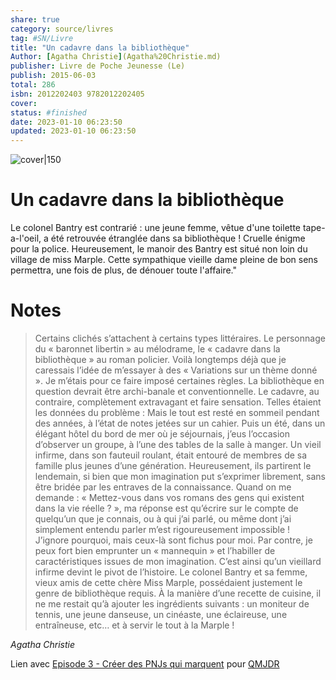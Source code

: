 ```yaml
---
share: true 
category: source/livres
tag: #SN/Livre 
title: "Un cadavre dans la bibliothèque"
Author: [Agatha Christie](Agatha%20Christie.md)
publisher: Livre de Poche Jeunesse (Le)
publish: 2015-06-03
total: 286
isbn: 2012202403 9782012202405
cover: 
status: #finished 
date: 2023-01-10 06:23:50
updated: 2023-01-10 06:23:50
---
```


![cover|150]()

# Un cadavre dans la bibliothèque

Le colonel Bantry est contrarié : une jeune femme, vêtue d'une toilette tape-a-l'oeil, a été retrouvée étranglée dans sa bibliothèque ! Cruelle énigme pour la police. Heureusement, le manoir des Bantry est situé non loin du village de miss Marple. Cette sympathique vieille dame pleine de bon sens permettra, une fois de plus, de dénouer toute l'affaire."

# Notes

>  Certains clichés s’attachent à certains types littéraires. Le personnage du « baronnet libertin » au mélodrame, le « cadavre dans la bibliothèque » au roman policier. Voilà longtemps déjà que je caressais l’idée de m’essayer à des « Variations sur un thème donné ». Je m’étais pour ce faire imposé certaines règles. La bibliothèque en question devrait être archi-banale et conventionnelle. Le cadavre, au contraire, complètement extravagant et faire sensation. Telles étaient les données du problème : Mais le tout est resté en sommeil pendant des années, à l’état de notes jetées sur un cahier. Puis un été, dans un élégant hôtel du bord de mer où je séjournais, j’eus l’occasion d’observer un groupe, à l’une des tables de la salle à manger. Un vieil infirme, dans son fauteuil roulant, était entouré de membres de sa famille plus jeunes d’une génération. Heureusement, ils partirent le lendemain, si bien que mon imagination put s’exprimer librement, sans être bridée par les entraves de la connaissance. Quand on me demande : « Mettez-vous dans vos romans des gens qui existent dans la vie réelle ? », ma réponse est qu’écrire sur le compte de quelqu’un que je connais, ou à qui j’ai parlé, ou même dont j’ai simplement entendu parler m’est rigoureusement impossible ! J’ignore pourquoi, mais ceux-là sont fichus pour moi. Par contre, je peux fort bien emprunter un « mannequin » et l’habiller de caractéristiques issues de mon imagination. C’est ainsi qu’un vieillard infirme devint le pivot de l’histoire. Le colonel Bantry et sa femme, vieux amis de cette chère Miss Marple, possédaient justement le genre de bibliothèque requis. À la manière d’une recette de cuisine, il ne me restait qu’à ajouter les ingrédients suivants : un moniteur de tennis, une jeune danseuse, un cinéaste, une éclaireuse, une entraîneuse, etc… et à servir le tout à la Marple !  
  
*Agatha Christie*

Lien avec [Episode 3 - Créer des PNJs qui marquent](Episode%203%20-%20Cr%C3%A9er%20des%20PNJs%20qui%20marquent.md) pour [QMJDR](QMJDR)